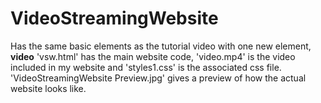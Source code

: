 # VideoStreamingWebsite
Has the same basic elements as the tutorial video with one new element, **video**
'vsw.html' has the main website code, 'video.mp4' is the video included in my website and 'styles1.css' is the associated css file.
'VideoStreamingWebsite Preview.jpg' gives a preview of how the actual website looks like.
